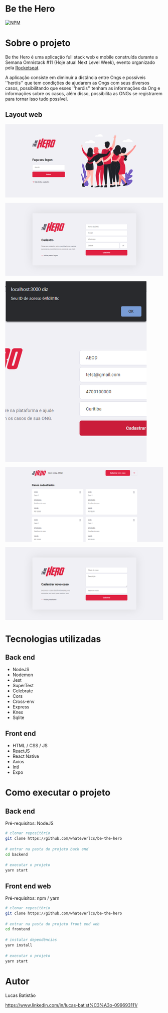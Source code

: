 # Be the Hero 
[![NPM](https://img.shields.io/npm/l/react)](https://github.com/whateverlcs/be-the-hero/blob/master/LICENSE) 

# Sobre o projeto

Be the Hero é uma aplicação full stack web e mobile construída durante a Semana Omnistack #11 (Hoje atual Next Level Week), evento organizado pela [Rocketseat](https://rocketseat.com.br/ "Site da Rocketseat").

A aplicação consiste em diminuir a distância entre Ongs e possíveis ''heróis'' que tem condições de ajudarem as Ongs com seus diversos casos, possibilitando que esses ''heróis'' tenham as informações da Ong e informações sobre os casos, além disso, possibilita as ONGs se registrarem para tornar isso tudo possível.

## Layout web
![Logon](https://github.com/whateverlcs/be-the-hero/blob/master/assets/logon.png)

![Register](https://github.com/whateverlcs/be-the-hero/blob/master/assets/register.png)

![ID-Generator](https://github.com/whateverlcs/be-the-hero/blob/master/assets/id-generator.png)

![Cases](https://github.com/whateverlcs/be-the-hero/blob/master/assets/cases.png)

![New Case](https://github.com/whateverlcs/be-the-hero/blob/master/assets/new-case.png)

# Tecnologias utilizadas
## Back end
- NodeJS
- Nodemon
- Jest
- SuperTest
- Celebrate
- Cors
- Cross-env
- Express
- Knex
- Sqlite
## Front end
- HTML / CSS / JS
- ReactJS
- React Native
- Axios
- Intl
- Expo

# Como executar o projeto

## Back end
Pré-requisitos: NodeJS

```bash
# clonar repositório
git clone https://github.com/whateverlcs/be-the-hero

# entrar na pasta do projeto back end
cd backend

# executar o projeto
yarn start
```

## Front end web
Pré-requisitos: npm / yarn

```bash
# clonar repositório
git clone https://github.com/whateverlcs/be-the-hero

# entrar na pasta do projeto front end web
cd frontend

# instalar dependências
yarn install

# executar o projeto
yarn start
```

# Autor

Lucas Batistão

https://www.linkedin.com/in/lucas-batist%C3%A3o-099693111/

